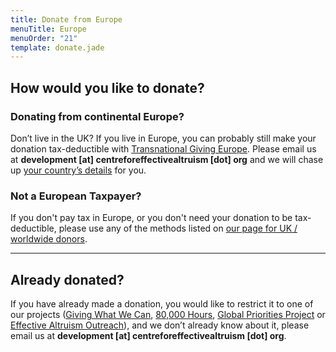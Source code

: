 ```yaml
---
title: Donate from Europe
menuTitle: Europe
menuOrder: "21"
template: donate.jade
---
```


<div id="donation-methods">
<div class="row">
<div class="col-xs-12 donation-methods-header">

## How would you like to donate?

</div>
</div>


<div class="row">

<div class="col-sm-6">

<h3><i class="fa fa-eur"></i> Donating from continental Europe?</h3>

Don’t live in the UK? If you live in Europe, you can probably still make your donation tax-deductible with [Transnational Giving Europe](http://www.transnationalgiving.eu/). Please email us at **development [at] centreforeffectivealtruism [dot] org** and we will chase up [your country’s details](http://www.transnationalgiving.eu/tge/details.aspx?id=219942&LangType=1033) for you.

</div>

<div class="col-sm-6">

<h3><i class="fa fa-globe"></i> Not a European Taxpayer?</h3>

If you don't pay tax in Europe, or you don't need your donation to be tax-deductible, please use any of the methods listed on [our page for UK / worldwide donors](/donate/donate-from-the-united-kingdom-worldwide/)</a>.

</div>

</div>

---

## Already donated?

If you have already made a donation, you would like to restrict it to one of our projects ([Giving What We Can](https://www.givingwhatwecan.org/), [80,000 Hours](https://80000hours.org), [Global Priorities Project](http://www.globalprioritiesproject.org) or [Effective Altruism Outreach](http://effectivealtruism.org/)), and we don’t already know about it, please email us at **development [at] centreforeffectivealtruism [dot] org**.